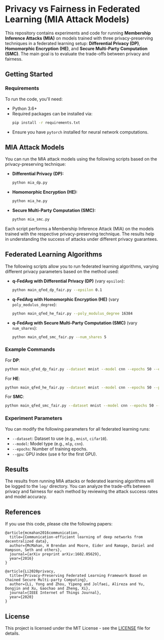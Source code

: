 
# Privacy vs Fairness in Federated Learning (MIA Attack Models)

This repository contains experiments and code for running **Membership Inference Attacks (MIA)** on models trained with three privacy-preserving techniques in a federated learning setup: **Differential Privacy (DP)**, **Homomorphic Encryption (HE)**, and **Secure Multi-Party Computation (SMC)**. The main goal is to evaluate the trade-offs between privacy and fairness.

## Getting Started

### Requirements
To run the code, you'll need:

- Python 3.6+
- Required packages can be installed via:
  ```bash
  pip install -r requirements.txt
  ```
- Ensure you have `pytorch` installed for neural network computations.

## MIA Attack Models

You can run the MIA attack models using the following scripts based on the privacy-preserving technique:

- **Differential Privacy (DP):**
  ```bash
  python mia_dp.py
  ```

- **Homomorphic Encryption (HE):**
  ```bash
  python mia_he.py
  ```

- **Secure Multi-Party Computation (SMC):**
  ```bash
  python mia_smc.py
  ```

Each script performs a Membership Inference Attack (MIA) on the models trained with the respective privacy-preserving technique. The results help in understanding the success of attacks under different privacy guarantees.

## Federated Learning Algorithms

The following scripts allow you to run federated learning algorithms, varying different privacy parameters based on the method used:

- **q-FedAvg with Differential Privacy (DP)** (vary `epsilon`):
  ```bash
  python main_qfed_dp_fair.py --epsilon 0.1
  ```

- **q-FedAvg with Homomorphic Encryption (HE)** (vary `poly_modulus_degree`):
  ```bash
  python main_qfed_he_fair.py --poly_modulus_degree 16384
  ```

- **q-FedAvg with Secure Multi-Party Computation (SMC)** (vary `num_shares`):
  ```bash
  python main_qfed_smc_fair.py --num_shares 5
  ```

### Example Commands

For **DP**:
```bash
python main_qfed_dp_fair.py --dataset mnist --model cnn --epochs 50 --epsilon 0.5
```

For **HE**:
```bash
python main_qfed_he_fair.py --dataset mnist --model cnn --epochs 50 --poly_modulus_degree 8192
```

For **SMC**:
```bash
python main_qfed_smc_fair.py --dataset mnist --model cnn --epochs 50 --num_shares 3
```

### Experiment Parameters

You can modify the following parameters for all federated learning runs:

- `--dataset`: Dataset to use (e.g., `mnist`, `cifar10`).
- `--model`: Model type (e.g., `mlp`, `cnn`).
- `--epochs`: Number of training epochs.
- `--gpu`: GPU index (use `0` for the first GPU).

## Results

The results from running MIA attacks or federated learning algorithms will be logged to the `log/` directory. You can analyze the trade-offs between privacy and fairness for each method by reviewing the attack success rates and model accuracy.

## References

If you use this code, please cite the following papers:

```
@article{mcmahan2016communication,
  title={Communication-efficient learning of deep networks from decentralized data},
  author={McMahan, H Brendan and Moore, Eider and Ramage, Daniel and Hampson, Seth and others},
  journal={arXiv preprint arXiv:1602.05629},
  year={2016}
}

@article{Li2020privacy,
  title={Privacy-Preserving Federated Learning Framework Based on Chained Secure Multi-party Computing},
  author={Li, Yong and Zhou, Yipeng and Jolfaei, Alireza and Yu, Dongjin and Xu, Gaochao and Zheng, Xi},
  journal={IEEE Internet of Things Journal},
  year={2020}
}
```

## License

This project is licensed under the MIT License - see the [LICENSE](LICENSE) file for details.
